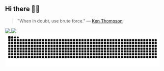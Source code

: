 ## Hi there 🤘🏼

> "When in doubt, use brute force." — [Ken Thompson](https://en.wikipedia.org/wiki/Ken_Thompson)

<a href="https://github.com/g8rdier">
  <img align="center" height="170px" src="https://github-readme-stats.vercel.app/api?username=g8rdier&show_icons=true&theme=dark&cache_buster=1" />
</a>
<a href="https://github.com/g8rdier">
  <img align="center" height="170px" src="https://github-readme-stats.vercel.app/api/top-langs/?username=g8rdier&layout=compact&show_icons=true&theme=dark" />
</a>

<picture>
  <source media="(prefers-color-scheme: dark)" srcset="https://raw.githubusercontent.com/g8rdier/g8rdier/output/github-contribution-grid-snake-dark.svg">
  <source media="(prefers-color-scheme: light)" srcset="https://raw.githubusercontent.com/g8rdier/g8rdier/output/github-contribution-grid-snake.svg">
  <img alt="Snake animation" src="https://raw.githubusercontent.com/g8rdier/g8rdier/output/github-contribution-grid-snake.svg">
</picture>





